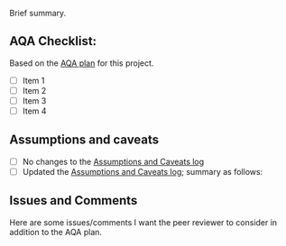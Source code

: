 <!--- Provide a general summary of your changes in the Title above -->
Brief summary.

## AQA Checklist:
<!--- Go over all the following points, and put an `x` in all the boxes that apply. -->
<!--- If you're unsure about any of these, don't hesitate to ask. We're here to help! -->

Based on the [AQA plan](somelink) for this project.

- [ ] Item 1
- [ ] Item 2
- [ ] Item 3
- [ ] Item 4

## Assumptions and caveats

- [ ] No changes to the [Assumptions and Caveats log](somelink)
- [ ] Updated the [Assumptions and Caveats log](somelink); summary as follows:

## Issues and Comments
Here are some issues/comments I want the peer reviewer to consider in addition to the AQA plan.
